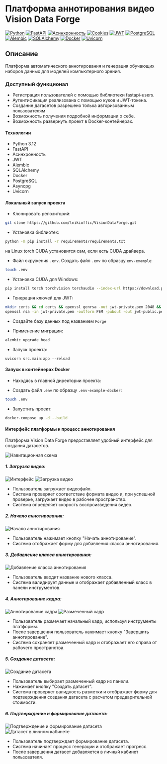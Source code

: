 # Платформа аннотирования видео Vision Data Forge

[![Python](https://img.shields.io/badge/-Python-464646?style=flat-square&logo=Python)](https://www.python.org/) [![FastAPI](https://img.shields.io/badge/-FastAPI-464646?style=flat-square&logo=fastapi)](https://fastapi.tiangolo.com/) [![Асинхронность](https://img.shields.io/badge/-Асинхронность-464646?style=flat-square&logo=Асинхронность)]() [![Cookies](https://img.shields.io/badge/-Cookies-464646?style=flat-square&logo=Cookies)]() [![JWT](https://img.shields.io/badge/-JWT-464646?style=flat-square&logo=JWT)]() [![PostgreSQL](https://img.shields.io/badge/-PostgreSQL-464646?style=flat-square&logo=PostgreSQL)](https://www.postgresql.org/) [![Alembic](https://img.shields.io/badge/-Alembic-464646?style=flat-square&logo=Alembic)](https://alembic.sqlalchemy.org/en/latest/) [![SQLAlchemy](https://img.shields.io/badge/-SQLAlchemy-464646?style=flat-square&logo=SQLAlchemy)](https://www.sqlalchemy.org/) [![Docker](https://img.shields.io/badge/-Docker-464646?style=flat-square&logo=docker)](https://www.docker.com/) [![Uvicorn](https://img.shields.io/badge/-Uvicorn-464646?style=flat-square&logo=uvicorn)](https://www.uvicorn.org/)

## Описание

Платформа автоматического аннотирования и генерация обучающих наборов данных для моделей компьютерного зрения.

### Доступный функционал

- Регистрация пользователей с помощью библиотеки fastapi-users.
- Аутентификация реализована с помощью куков и JWT-токена.
- Создание датасетов разрешено толька авторизованным пользователям
- Возможность получения подробной информации о себе.
- Возможность развернуть проект в Docker-контейнерах.

#### Технологии

- Python 3.12
- FastAPI
- Асинхронность
- JWT
- Alembic
- SQLAlchemy
- Docker
- PostgreSQL
- Asyncpg
- Uvicorn

#### Локальный запуск проекта

- Клонировать репозиторий:
```bash
git clone https://github.com/lnikioffic/VisionDataForge.git
```

- Установка библиотек:
```bash
python -m pip install -r requirements/requirements.txt 
```
на Linux torch CUDA установится сам, если есть CUDA драйвера.


- Файл окружения `.env`. Создать файл `.env` по образцу `env-example`:
```bash
touch .env
```

- Установка CUDA для Windows:
```bash
pip install torch torchvision torchaudio --index-url https://download.pytorch.org/whl/cu121
```

- Генерация ключей для JWT:
```bash
mkdir certs && cd certs && openssl genrsa -out jwt-private.pem 2048 && \
openssl rsa -in jwt-private.pem -outform PEM -pubout -out jwt-public.pem

```
- Создайте базу данных под названием `Forge`

- Применение миграции:
```bash
alembic upgrade head
```

- Запуск проекта:
```shell
uvicorn src.main:app --reload
```

#### Запуск в контейнерах Docker

- Находясь в главной директории проекта:

- Создать файл `.env` по образцу `.env-example-docker`:

```bash
touch .env 
```

- Запустить проект:

``` bash
docker-compose up -d --build  
```

#### Интерфейс платформы и процесс аннотирования
Платформа Vision Data Forge предоставляет удобный интерфейс для создания датасетов.

![Навигационная схема](https://drive.google.com/file/d/1APs8FQoNC37ib6atHEo2huOmyGuNOZBc/view?usp=sharing)

##### 1. Загрузка видео:

![Интерфейс](https://drive.google.com/file/d/1dGRiBem3HtpNd0CLnv2EfCW9GaXyZaR7/view?usp=sharing)
![Загрузка видео](https://drive.google.com/file/d/1BoUBe3R_L2zrdGiYKhTYrJfULvzFXtVE/view?usp=sharing)

- Пользователь загружает видеофайл.
- Система проверяет соответствие формата видео и, при успешной проверке, загружает видео в рабочее пространство.
- Система определяет скорость воспроизведения видео.

##### 2. Начало аннотирования:

![Начало аннотирования](https://drive.google.com/file/d/1zkmu8qjppv6y0mdLUl13v6ULBunJQZRJ/view?usp=sharing)

- Пользователь нажимает кнопку "Начать аннотирование".
- Система отображает форму для добавления класса аннотирования.

##### 3. Добавление класса аннотирования:

![Добавление класса аннотирования](https://drive.google.com/file/d/1Y2wt5-6xZ_5VPP5tc1FzpDcKO9BJVyLw/view?usp=sharing)

- Пользователь вводит название нового класса.
- Система валидирует данные и отображает добавленный класс в панели инструментов.

##### 4. Аннотирование кадра:

![Аннотирование кадра](https://drive.google.com/file/d/1_-JsO1Mqtr6UDU3OE6ZEim3a9QuQhWNZ/view?usp=sharing)
![Размеченный кадр](https://drive.google.com/file/d/1tbDrs66PUptVD_4ptkAhxFgC1LhcqR9p/view?usp=sharing)

- Пользователь размечает начальный кадр, используя инструменты платформы.
- После завершения пользователь нажимает кнопку "Завершить аннотирование".
- Система сохраняет размеченный кадр и отображает его справа от рабочего пространства.

##### 5. Создание датасета:

![Создание датасета](https://drive.google.com/file/d/1FDrAgQu9KtVk3UUhNyW647V4pm1WDW2A/view?usp=sharing)

- Пользователь выбирает размеченный кадр из панели.
- Нажимает кнопку "Создать датасет".
- Система проверяет валидность разметки и отображает форму для подтверждения создания датасета с расчетом предварительной стоимости.

##### 6. Подтверждение и формирование датасета:

![Подтверждение и формирование датасета](https://drive.google.com/file/d/1Q_T7Wbbpsv1FzeMszecJKuQNYqpsirWk/view?usp=sharing)
![Датасет в личном кабинете](https://drive.google.com/file/d/107MGV1oH3YweH_avVtpLFxTxtmAL-dU4/view?usp=sharing)

- Пользователь подтверждает формирование датасета.
- Система начинает процесс генерации и отображает прогресс.
- После завершения датасет добавляется в личный кабинет пользователя.
